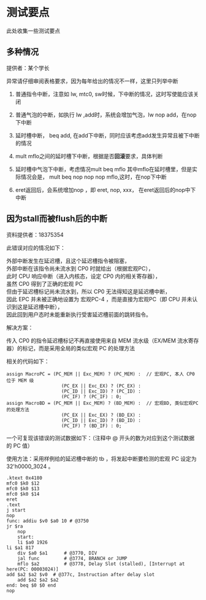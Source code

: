 # 测试要点

此处收集一些测试要点

## 多种情况

提供者：某个学长

异常请仔细审阅表格要求，因为每年给出的情况不一样，这里只列举中断

1. 普通指令中断，注意如 lw, mtc0, sw时候，下中断的情况，这时写使能应该关闭

2. 普通气泡的中断，如执行 lw ,add时，系统会增加气泡，lw nop add，在nop下中断

3. 延时槽中断， beq add, 在add下中断，同时应该考虑add发生异常且被下中断的情况

4. mult mflo之间的延时槽下中断，根据是否**回滚**要求，具体判断

5. 延时槽中气泡下中断，考虑情况mult beq mflo 其中mflo在延时槽里，但是实际情况会是， mult beq nop nop nop mflo,这时，在nop下中断

6. eret返回后，会系统增加nop ，即 eret, nop, xxx， 在eret返回后的nop中下中断

## 因为stall而被flush后的中断

资料提供者：18375354

此错误对应的情况如下：

外部中断发生在延迟槽，且这个延迟槽指令被阻塞，  
外部中断在该指令尚未流水到 CP0 时就给出（根据宏观PC），  
此时 CPU 响应中断（进入内核态，设定 CP0 内的相关寄存器），  
虽然 CP0 得到了正确的宏观 PC   
但由于延迟槽标记尚未流水到，所以 CP0 无法得知这是延迟槽中断，  
因此 EPC 并未被正确地设置为 宏观PC-4 ，而是直接为宏观PC（即 CPU 并未认识到这是延迟槽中断），  
因此回到用户态时未能重新执行受害延迟槽前面的跳转指令。

解决方案：

传入 CP0 的指令延迟槽标记不再直接使用来自 MEM 流水级（EX/MEM 流水寄存器）的标记，而是采用全局的类似宏观 PC 的处理方法

相关的代码如下：

    assign MacroPC = (PC_MEM || Exc_MEM) ? (PC_MEM) :  // 宏观PC, 本人 CP0 位于 MEM 级
                        (PC_EX || Exc_EX) ? (PC_EX) : 
                        (PC_ID || Exc_ID) ? (PC_ID) : 
                        (PC_IF) ? (PC_IF) : 0;
    assign MacroBD = (PC_MEM || Exc_MEM) ? (BD_MEM) :  // 宏观BD, 类似宏观PC的处理方法
                        (PC_EX || Exc_EX) ? (BD_EX) : 
                        (PC_ID || Exc_ID) ? (BD_ID) : 
                        (PC_IF) ? (BD_IF) : 0;
一个可复现该错误的测试数据如下：（注释中 @ 开头的数为对应到这个测试数据的 PC 值）

使用方法：采用样例给的延迟槽中断的 tb ，将发起中断要检测的宏观 PC 设定为 32'h0000_3024 。

    .ktext 0x4180
    mfc0 $k0 $12
    mfc0 $k0 $13
    mfc0 $k0 $14
    eret
    .text
    j start
    nop
    func: addiu $v0 $a0 10 # @3750
    jr $ra
        nop
        start:
        li $a0 1926
    li $a1 817
        div $a0 $a1      # @3770, DIV
        jal func         # @3774, BRANCH or JUMP
        mflo $a2         # @3778, Delay Slot (stalled), [Interrupt at here(PC: 00003024)]
    add $a2 $a2 $v0  # @377c, Instruction after delay slot
        add $a2 $a2 $a2
    end: beq $0 $0 end
    nop


